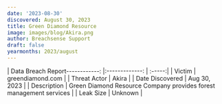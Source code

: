 ```yaml
---
date: '2023-08-30'
discovered: August 30, 2023
title: Green Diamond Resource
image: images/blog/Akira.png
author: Breachsense Support
draft: false
yearmonths: 2023/august
---
```


| Data Breach Report------------:     |:-------------:    | :-----:|
| Victim      | greendiamond.com      | 
| Threat Actor      | Akira      | 
| Date Discovered      | Aug 30, 2023      | 
| Description      | Green Diamond Resource Company provides forest management services      | 
| Leak Size      | Unknown      | 

